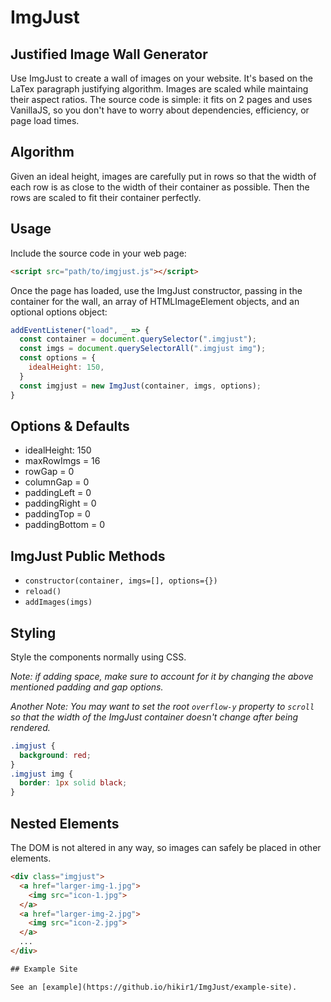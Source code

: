 # ImgJust
## Justified Image Wall Generator
Use ImgJust to create a wall of images on your website.
It's based on the LaTex paragraph justifying algorithm.
Images are scaled while maintaing their aspect ratios.
The source code is simple: it fits on 2 pages and uses
VanillaJS, so you don't have to worry about dependencies,
efficiency, or page load times.

## Algorithm

Given an ideal height, images are carefully put in rows
so that the width of each row is as close to the width of their
container as possible. Then the rows are scaled to fit their
container perfectly.

## Usage

Include the source code in your web page:
```html
<script src="path/to/imgjust.js"></script>
```

Once the page has loaded, use the ImgJust constructor,
passing in the container for the wall, an array
of HTMLImageElement objects, and an optional options object:
```js
addEventListener("load", _ => {
  const container = document.querySelector(".imgjust");
  const imgs = document.querySelectorAll(".imgjust img");
  const options = {
    idealHeight: 150,
  }
  const imgjust = new ImgJust(container, imgs, options);
}
```

## Options & Defaults

- idealHeight: 150
- maxRowImgs = 16
- rowGap = 0
- columnGap = 0
- paddingLeft = 0
- paddingRight = 0
- paddingTop = 0
- paddingBottom = 0

## ImgJust Public Methods

- `constructor(container, imgs=[], options={})`
- `reload()`
- `addImages(imgs)`

## Styling

Style the components normally using CSS.

*Note: if adding space, make sure to account for
it by changing the above mentioned padding and gap options.*

*Another Note: You may want to set the root `overflow-y`
property to `scroll` so that the width of the ImgJust
container doesn't change after being rendered.*

```css
.imgjust {
  background: red;
}
.imgjust img {
  border: 1px solid black;
}
```

## Nested Elements

The DOM is not altered in any way,
so images can safely be placed in other
elements.

```html
<div class="imgjust">
  <a href="larger-img-1.jpg">
    <img src="icon-1.jpg">
  </a>
  <a href="larger-img-2.jpg">
    <img src="icon-2.jpg">
  </a>
  ...
</div>

## Example Site

See an [example](https://github.io/hikir1/ImgJust/example-site).
